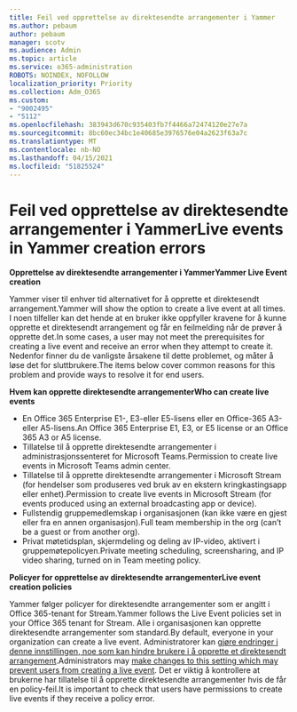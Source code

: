 ```yaml
---
title: Feil ved opprettelse av direktesendte arrangementer i Yammer
ms.author: pebaum
author: pebaum
manager: scotv
ms.audience: Admin
ms.topic: article
ms.service: o365-administration
ROBOTS: NOINDEX, NOFOLLOW
localization_priority: Priority
ms.collection: Adm_O365
ms.custom:
- "9002495"
- "5112"
ms.openlocfilehash: 383943d670c935403fb7f4466a72474120e27e7a
ms.sourcegitcommit: 8bc60ec34bc1e40685e3976576e04a2623f63a7c
ms.translationtype: MT
ms.contentlocale: nb-NO
ms.lasthandoff: 04/15/2021
ms.locfileid: "51825524"
---
```

# <a name="live-events-in-yammer-creation-errors"></a><span data-ttu-id="2e75a-102">Feil ved opprettelse av direktesendte arrangementer i Yammer</span><span class="sxs-lookup"><span data-stu-id="2e75a-102">Live events in Yammer creation errors</span></span>

<span data-ttu-id="2e75a-103">**Opprettelse av direktesendte arrangementer i Yammer**</span><span class="sxs-lookup"><span data-stu-id="2e75a-103">**Yammer Live Event creation**</span></span>

<span data-ttu-id="2e75a-104">Yammer viser til enhver tid alternativet for å opprette et direktesendt arrangement.</span><span class="sxs-lookup"><span data-stu-id="2e75a-104">Yammer will show the option to create a live event at all times.</span></span> <span data-ttu-id="2e75a-105">I noen tilfeller kan det hende at en bruker ikke oppfyller kravene for å kunne opprette et direktesendt arrangement og får en feilmelding når de prøver å opprette det.</span><span class="sxs-lookup"><span data-stu-id="2e75a-105">In some cases, a user may not meet the prerequisites for creating a live event and receive an error when they attempt to create it.</span></span> <span data-ttu-id="2e75a-106">Nedenfor finner du de vanligste årsakene til dette problemet, og måter å løse det for sluttbrukere.</span><span class="sxs-lookup"><span data-stu-id="2e75a-106">The items below cover common reasons for this problem and provide ways to resolve it for end users.</span></span>

<span data-ttu-id="2e75a-107">**Hvem kan opprette direktesendte arrangementer**</span><span class="sxs-lookup"><span data-stu-id="2e75a-107">**Who can create live events**</span></span>
- <span data-ttu-id="2e75a-108">En Office 365 Enterprise E1-, E3-eller E5-lisens eller en Office-365 A3-eller A5-lisens.</span><span class="sxs-lookup"><span data-stu-id="2e75a-108">An Office 365 Enterprise E1, E3, or E5 license or an Office 365 A3 or A5 license.</span></span>
- <span data-ttu-id="2e75a-109">Tillatelse til å opprette direktesendte arrangementer i administrasjonssenteret for Microsoft Teams.</span><span class="sxs-lookup"><span data-stu-id="2e75a-109">Permission to create live events in Microsoft Teams admin center.</span></span>
- <span data-ttu-id="2e75a-110">Tillatelse til å opprette direktesendte arrangementer i Microsoft Stream (for hendelser som produseres ved bruk av en ekstern kringkastingsapp eller enhet).</span><span class="sxs-lookup"><span data-stu-id="2e75a-110">Permission to create live events in Microsoft Stream (for events produced using an external broadcasting app or device).</span></span>
- <span data-ttu-id="2e75a-111">Fullstendig gruppemedlemskap i organisasjonen (kan ikke være en gjest eller fra en annen organisasjon).</span><span class="sxs-lookup"><span data-stu-id="2e75a-111">Full team membership in the org (can’t be a guest or from another org).</span></span>
- <span data-ttu-id="2e75a-112">Privat møtetidsplan, skjermdeling og deling av IP-video, aktivert i gruppemøtepolicyen.</span><span class="sxs-lookup"><span data-stu-id="2e75a-112">Private meeting scheduling, screensharing, and IP video sharing, turned on in Team meeting policy.</span></span>

<span data-ttu-id="2e75a-113">**Policyer for opprettelse av direktesendte arrangementer**</span><span class="sxs-lookup"><span data-stu-id="2e75a-113">**Live event creation policies**</span></span>

<span data-ttu-id="2e75a-114">Yammer følger policyer for direktesendte arrangementer som er angitt i Office 365-tenant for Stream.</span><span class="sxs-lookup"><span data-stu-id="2e75a-114">Yammer follows the Live Event policies set in your Office 365 tenant for Stream.</span></span> <span data-ttu-id="2e75a-115">Alle i organisasjonen kan opprette direktesendte arrangementer som standard.</span><span class="sxs-lookup"><span data-stu-id="2e75a-115">By default, everyone in your organization can create a live event.</span></span> <span data-ttu-id="2e75a-116">Administratorer kan [gjøre endringer i denne innstillingen, noe som kan hindre brukere i å opprette et direktesendt arrangement](https://docs.microsoft.com/stream/live-event-administration#enabling-and-restricting-users-to-creating).</span><span class="sxs-lookup"><span data-stu-id="2e75a-116">Administrators may [make changes to this setting which may prevent users from creating a live event](https://docs.microsoft.com/stream/live-event-administration#enabling-and-restricting-users-to-creating).</span></span> <span data-ttu-id="2e75a-117">Det er viktig å kontrollere at brukerne har tillatelse til å opprette direktesendte arrangementer hvis de får en policy-feil.</span><span class="sxs-lookup"><span data-stu-id="2e75a-117">It is important to check that users have permissions to create live events if they receive a policy error.</span></span>
